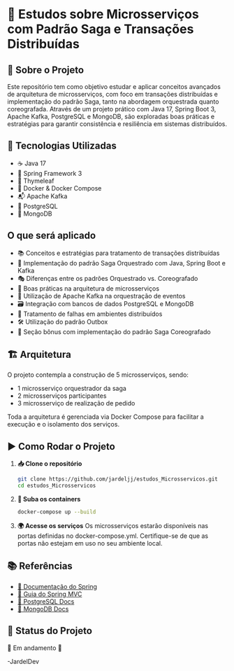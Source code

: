 # 📌 Estudos sobre Microsserviços com Padrão Saga e Transações Distribuídas

## 📖 Sobre o Projeto
Este repositório tem como objetivo estudar e aplicar conceitos avançados de arquitetura de microsserviços, com foco em transações distribuídas e implementação do padrão Saga, tanto na abordagem orquestrada quanto coreografada. Através de um projeto prático com Java 17, Spring Boot 3, Apache Kafka, PostgreSQL e MongoDB, são exploradas boas práticas e estratégias para garantir consistência e resiliência em sistemas distribuídos.

## 🚀 Tecnologias Utilizadas
- ☕ Java 17
- 🌱 Spring Framework 3
- 🎨 Thymeleaf
- 🐳 Docker & Docker Compose
- 📬 Apache Kafka
- 🐘 PostgreSQL
- 🍃 MongoDB

## O que será aplicado

- 📚 Conceitos e estratégias para tratamento de transações distribuídas
- 🤖 Implementação do padrão Saga Orquestrado com Java, Spring Boot e Kafka
- 🎭 Diferenças entre os padrões Orquestrado vs. Coreografado
- 🧱 Boas práticas na arquitetura de microsserviços
- 🔀 Utilização de Apache Kafka na orquestração de eventos
- 🗃️ Integração com bancos de dados PostgreSQL e MongoDB
- 🧪 Tratamento de falhas em ambientes distribuídos
- 🛠️ Utilização do padrão Outbox
- 🎁 Seção bônus com implementação do padrão Saga Coreografado

## 🏗️ Arquitetura
O projeto contempla a construção de 5 microsserviços, sendo:

  - 1 microsserviço orquestrador da saga
  - 2 microsserviços participantes
  - 3 microsserviço de realização de pedido

Toda a arquitetura é gerenciada via Docker Compose para facilitar a execução e o isolamento dos serviços.

## ▶️ Como Rodar o Projeto
1. **📥 Clone o repositório**
   ```sh
   git clone https://github.com/jardeljj/estudos_Microsservicos.git
   cd estudos_Microsservicos
   ```

2. **🐳 Suba os containers**
   ```sh
   docker-compose up --build
   ```

3. **🌍 Acesse os serviços**
   Os microsserviços estarão disponíveis nas portas definidas no docker-compose.yml. Certifique-se de que as portas não estejam em uso no seu ambiente local.

## 📚 Referências
- [📜 Documentação do Spring](https://docs.spring.io/spring-framework/docs/current/reference/html/)
- [📌 Guia do Spring MVC](https://docs.spring.io/spring-framework/docs/current/reference/html/web.html)
- [🐘 PostgreSQL Docs](https://www.postgresql.org/docs/)
- [🍃 MongoDB Docs](https://www.mongodb.com/pt-br/docs/)

## 🚧 Status do Projeto
🚀 Em andamento 🚧

-JardelDev

